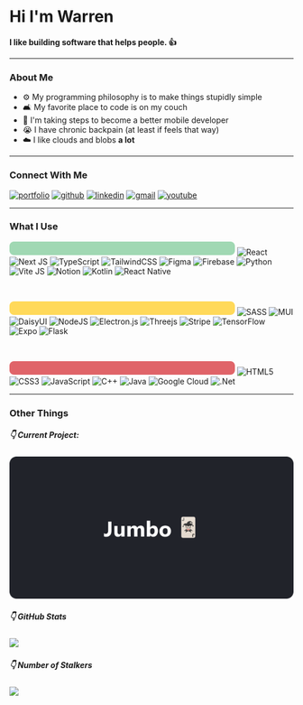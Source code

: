 # Hi I'm Warren

**I like building software that helps people. 👍**

---

### About Me

- ⚙️ My programming philosophy is to make things stupidly simple
- 🛋️ My favorite place to code is on my couch
- 👣 I'm taking steps to become a better mobile developer
- 😭 I have chronic backpain (at least if feels that way)
- ☁️ I like clouds and blobs **a lot**

---

### Connect With Me

[![portfolio](https://img.shields.io/badge/portfolio-6D9886?style=for-the-badge&logo=icloud&logoColor=white)](https://warrenwu.vercel.app/) [![github](https://img.shields.io/badge/github-181717?style=for-the-badge&logo=github&logoColor=white)](https://github.com/WarrenWu4/) [![linkedin](https://img.shields.io/badge/linkedin-0A66C2?style=for-the-badge&logo=linkedin&logoColor=white)](https://www.linkedin.com/in/warren-wu4/) [![gmail](https://img.shields.io/badge/gmail-EA4335?style=for-the-badge&logo=gmail&logoColor=white)](https://mail.google.com/mail/?view=cm&fs=1&to=warrenweiwu04@gmail.com) [![youtube](https://img.shields.io/badge/youtube-FF0000?style=for-the-badge&logo=youtube&logoColor=white)](https://www.youtube.com/channel/UCiJosbDdPhrP3Rn3hfSBInw/)

---

### What I Use

![](./classifier-green.svg)
![React](https://img.shields.io/badge/react-%2320232a.svg?style=for-the-badge&logo=react&logoColor=%2361DAFB) ![Next JS](https://img.shields.io/badge/Next-black?style=for-the-badge&logo=next.js&logoColor=white) ![TypeScript](https://img.shields.io/badge/typescript-%23007ACC.svg?style=for-the-badge&logo=typescript&logoColor=white) ![TailwindCSS](https://img.shields.io/badge/tailwindcss-%2338B2AC.svg?style=for-the-badge&logo=tailwind-css&logoColor=white) ![Figma](https://img.shields.io/badge/figma-%23F24E1E.svg?style=for-the-badge&logo=figma&logoColor=white) ![Firebase](https://img.shields.io/badge/firebase-%23039BE5.svg?style=for-the-badge&logo=firebase) ![Python](https://img.shields.io/badge/python-3670A0?style=for-the-badge&logo=python&logoColor=ffdd54) ![Vite JS](https://img.shields.io/badge/ViteJS-black?style=for-the-badge&logo=vite&logoColor=2361DAFB) ![Notion](https://img.shields.io/badge/Notion-%23000000.svg?style=for-the-badge&logo=notion&logoColor=white) ![Kotlin](https://img.shields.io/badge/kotlin-%230095D5.svg?style=for-the-badge&logo=kotlin&logoColor=white) ![React Native](https://img.shields.io/badge/react_native-%2320232a.svg?style=for-the-badge&logo=react&logoColor=%2361DAFB)

<br/>

![](./classifier-yellow.svg)
![SASS](https://img.shields.io/badge/SASS-hotpink.svg?style=for-the-badge&logo=SASS&logoColor=white) ![MUI](https://img.shields.io/badge/MUI-007FFF.svg?style=for-the-badge&logo=mui&logoColor=white) ![DaisyUI](https://img.shields.io/badge/DaisyUI-5A0EF8.svg?style=for-the-badge&logo=daisyui&logoColor=white) ![NodeJS](https://img.shields.io/badge/node.js-6DA55F?style=for-the-badge&logo=node.js&logoColor=white) ![Electron.js](https://img.shields.io/badge/Electron-191970?style=for-the-badge&logo=Electron&logoColor=white) ![Threejs](https://img.shields.io/badge/threejs-black?style=for-the-badge&logo=three.js&logoColor=white) ![Stripe](https://img.shields.io/badge/stripe-008CDD?style=for-the-badge&logo=stripe&logoColor=white) ![TensorFlow](https://img.shields.io/badge/TensorFlow-%23FF6F00.svg?style=for-the-badge&logo=TensorFlow&logoColor=white) ![Expo](https://img.shields.io/badge/expo-1C1E24?style=for-the-badge&logo=expo&logoColor=#D04A37) ![Flask](https://img.shields.io/badge/flask-%23000.svg?style=for-the-badge&logo=flask&logoColor=white)

<br/>

![](./classifier-red.svg)
![HTML5](https://img.shields.io/badge/html5-%23E34F26.svg?style=for-the-badge&logo=html5&logoColor=white) ![CSS3](https://img.shields.io/badge/css3-%231572B6.svg?style=for-the-badge&logo=css3&logoColor=white) ![JavaScript](https://img.shields.io/badge/javascript-%23323330.svg?style=for-the-badge&logo=javascript&logoColor=%23F7DF1E) ![C++](https://img.shields.io/badge/c++-%2300599C.svg?style=for-the-badge&logo=c%2B%2B&logoColor=white) ![Java](https://img.shields.io/badge/java-%23ED8B00.svg?style=for-the-badge&logo=java&logoColor=white) ![Google Cloud](https://img.shields.io/badge/Google%20Cloud-%234285F4.svg?style=for-the-badge&logo=google-cloud&logoColor=white) ![.Net](https://img.shields.io/badge/.NET-5C2D91?style=for-the-badge&logo=.net&logoColor=white)

---

### Other Things

##### 👇 Current Project:

![](./proj.svg)

##### 👇 GitHub Stats

![](https://github-readme-stats.vercel.app/api?username=WarrenWu4&theme=react&hide_border=true&include_all_commits=false&count_private=false)<br/>

##### 👇 Number of Stalkers

![](https://komarev.com/ghpvc/?username=WarrenWu4&style=for-the-badge&color=green)
